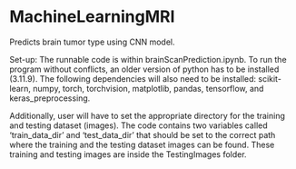 # MachineLearningMRI
Predicts brain tumor type using CNN model. 

Set-up: The runnable code is within brainScanPrediction.ipynb. To run the program without conflicts, an older version of python has to be installed (3.11.9). The following dependencies will also need to be installed: scikit-learn, numpy, torch, torchvision, matplotlib, pandas, tensorflow, and keras_preprocessing.

Additionally, user will have to set the appropriate directory for the training and testing dataset (images). The code contains two variables called ‘train_data_dir’ and ‘test_data_dir’ that should be set to the correct path where the training and the testing dataset images can be found. These training and testing images are inside the TestingImages folder.
